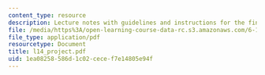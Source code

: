 ```yaml
---
content_type: resource
description: Lecture notes with guidelines and instructions for the final project.
file: /media/https%3A/open-learning-course-data-rc.s3.amazonaws.com/6-111-introductory-digital-systems-laboratory-spring-2006/1ea08258586d1c02cecef7e14805e94f_l14_project.pdf
file_type: application/pdf
resourcetype: Document
title: l14_project.pdf
uid: 1ea08258-586d-1c02-cece-f7e14805e94f
---
```

